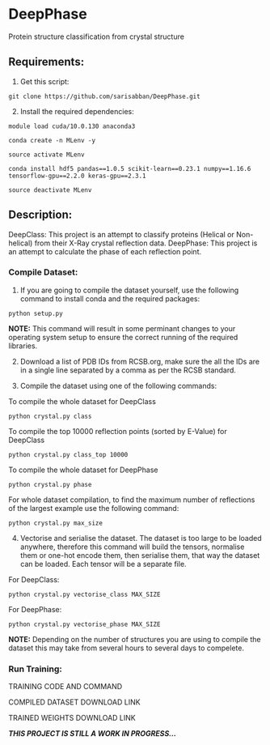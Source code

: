 # DeepPhase
 Protein structure classification from crystal structure

## Requirements:
1. Get this script:

`git clone https://github.com/sarisabban/DeepPhase.git`

2. Install the required dependencies:

`module load cuda/10.0.130 anaconda3`

`conda create -n MLenv -y`

`source activate MLenv`

`conda install hdf5 pandas==1.0.5 scikit-learn==0.23.1 numpy==1.16.6 tensorflow-gpu==2.2.0 keras-gpu==2.3.1`

`source deactivate MLenv`

## Description:
DeepClass: This project is an attempt to classify proteins (Helical or Non-helical) from their X-Ray crystal reflection data.
DeepPhase: This project is an attempt to calculate the phase of each reflection point.

### Compile Dataset:
1. If you are going to compile the dataset yourself, use the following command to install conda and the required packages:

`python setup.py`

**NOTE:** This command will result in some perminant changes to your operating system setup to ensure the correct running of the required libraries.

2. Download a list of PDB IDs from RCSB.org, make sure the all the IDs are in a single line separated by a comma as per the RCSB standard.

3. Compile the dataset using one of the following commands:

To compile the whole dataset for DeepClass

`python crystal.py class`

To compile the top 10000 reflection points (sorted by E-Value) for DeepClass

`python crystal.py class_top 10000`

To compile the whole dataset for DeepPhase

`python crystal.py phase`

For whole dataset compilation, to find the maximum number of reflections of the largest example use the following command:

`python crystal.py max_size`

4. Vectorise and serialise the dataset. The dataset is too large to be loaded anywhere, therefore this command will build the tensors, normalise them or one-hot encode them, then serialise them, that way the dataset can be loaded. Each tensor will be a separate file.

For DeepClass:

`python crystal.py vectorise_class MAX_SIZE`

For DeepPhase:

`python crystal.py vectorise_phase MAX_SIZE`

**NOTE:** Depending on the number of structures you are using to compile the dataset this may take from several hours to several days to compelete.

### Run Training:

TRAINING CODE AND COMMAND

COMPILED DATASET DOWNLOAD LINK

TRAINED WEIGHTS DOWNLOAD LINK

***THIS PROJECT IS STILL A WORK IN PROGRESS...***
